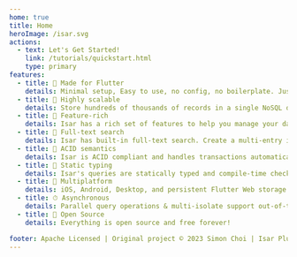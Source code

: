 ```yaml
---
home: true
title: Home
heroImage: /isar.svg
actions:
  - text: Let's Get Started!
    link: /tutorials/quickstart.html
    type: primary
features:
  - title: 💙 Made for Flutter
    details: Minimal setup, Easy to use, no config, no boilerplate. Just add a few lines of code to get started.
  - title: 🚀 Highly scalable
    details: Store hundreds of thousands of records in a single NoSQL database and query them efficiently and asynchronously.
  - title: 🍭 Feature-rich
    details: Isar has a rich set of features to help you manage your data. Composite & multi-entry indexes, query modifiers, JSON support, and more.
  - title: 🔎 Full-text search
    details: Isar has built-in full-text search. Create a multi-entry index and search for records easily.
  - title: 🧪 ACID semantics
    details: Isar is ACID compliant and handles transactions automatically. It rolls back changes if an error occurs.
  - title: 💃 Static typing
    details: Isar's queries are statically typed and compile-time checked. No need to worry about runtime errors.
  - title: 📱 Multiplatform
    details: iOS, Android, Desktop, and persistent Flutter Web storage via OPFS/IndexedDB.
  - title: ⏱ Asynchronous
    details: Parallel query operations & multi-isolate support out-of-the-box
  - title: 🦄 Open Source
    details: Everything is open source and free forever!

footer: Apache Licensed | Original project © 2023 Simon Choi | Isar Plus © 2024-2025 Ahmet Aydın
---
```

